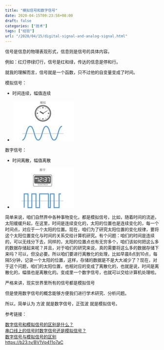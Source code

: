 ```yaml
---
title: "模拟信号和数字信号"
date: 2020-04-15T09:23:58+08:00
draft: false
categories: ["技术"]
tags: ["经验"]
url: "/2020/04/15/digital-signal-and-analog-signal.html"
---
```


信号是信息的物理表现形式，信息则是信号的具体内容。

例如：红灯停绿灯行，信号是红和绿，传达的信息是停和行。

就我的理解而言，信号就是一个函数，只不过他的自变量变成了时间。

模拟信号：

- 时间连续，幅值连续

- ![模拟信号](/images/模拟信号.jpg)

数字信号：

- 时间离散，幅值离散

- ![数字信号](/images/数字信号.jpg)

简单来说，咱们自然界中各种事物变化，都是模拟信号，比如，随着时间的流逝，太阳缓缓升起，在这里，时间是连续变化的，太阳的位置也是连续变化的，每一个时间点，对应于一个太阳的位置。现在，咱们为了研究太阳位置的变化规律，要将这个太阳位置变化与时间的关系交给计算机研究。有个问题：咱们的时间是连续的，可以无线分下去，同样的，太阳的位置点也有无穷多个，咱们该如何把这么多的数据存储起来呢？并且，对于咱们的研究来说，真的需要将这么多的数据存储下来吗？可以，但没必要。所以咱们要进行离散化的处理，比如早晨8点到10点，每隔5分钟，记录一个太阳的位置，这样，存储的数据是不是大大减少了？现在，对于这个问题，咱们的太阳位置，也相对应的变成了离散化的，也就是说，时间是离散化的，幅值也是离散化的。变成里一个数字信号，也就可以交给计算机处理啦。



严格来讲，现实世界里所有的信号都是模拟信号



但是使用数字信号的概念能够方便我们进行学术研究、分析问题。

所以，简单认为 方波 就是数字信号，正弦波 就是模拟信号。





参考链接：

[数字信号和模拟信号的区别是什么？](https://www.zhihu.com/question/29244850/answer/107289428)  
[串口线上的信号时数字信号还是模拟信号？](https://bbs.csdn.net/topics/350227033)  
[数字信号与模拟信号的区别](https://blog.csdn.net/wb790238030/article/details/86700198)  
https://b23.tv/BV1Vp411o7aC
